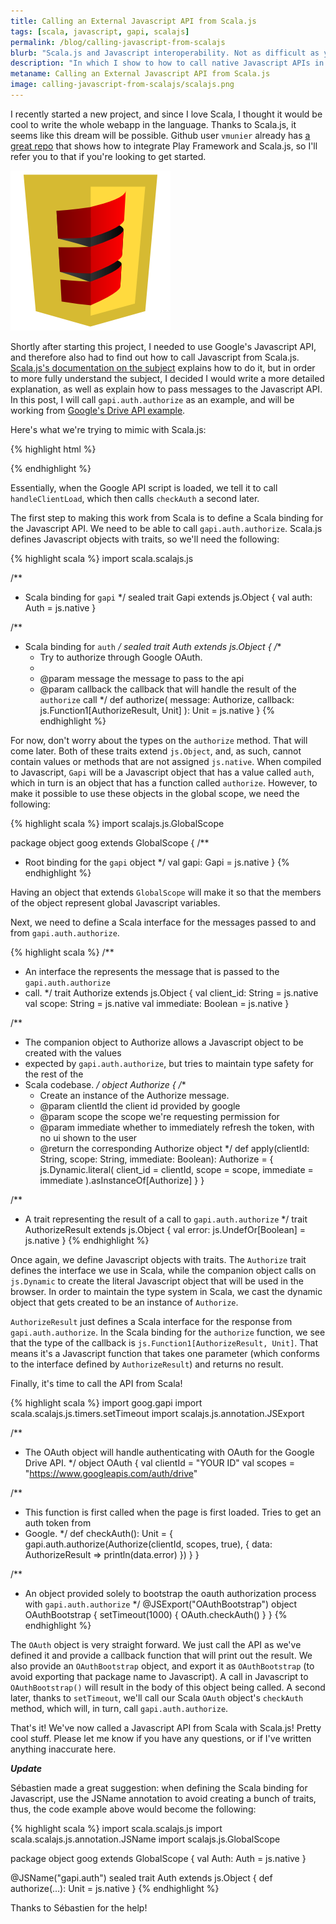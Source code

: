 ```yaml
---
title: Calling an External Javascript API from Scala.js
tags: [scala, javascript, gapi, scalajs]
permalink: /blog/calling-javascript-from-scalajs
blurb: "Scala.js and Javascript interoperability. Not as difficult as you might think."
description: "In which I show to how to call native Javascript APIs in Scala and Scala.js, using gapi.auth.authorize as an example"
metaname: Calling an External Javascript API from Scala.js
image: calling-javascript-from-scalajs/scalajs.png
---
```


I recently started a new project, and since I love Scala, I thought it would be cool to write the whole webapp in the language. Thanks to Scala.js, it seems like this dream will be possible. Github user `vmunier` already has [a great repo](https://github.com/vmunier/play-with-scalajs-example) that shows how to integrate Play Framework and Scala.js, so I'll refer you to that if you're looking to get started.

![Scala.js logo](/assets/img/calling-javascript-from-scalajs/scalajs.png)

Shortly after starting this project, I needed to use Google's Javascript API, and therefore also had to find out how to call Javascript from Scala.js. [Scala.js's documentation on the subject](http://www.scala-js.org/doc/calling-javascript.html) explains how to do it, but in order to more fully understand the subject, I decided I would write a more detailed explanation, as well as explain how to pass messages to the Javascript API. In this post, I will call `gapi.auth.authorize` as an example, and will be working from [Google's Drive API example](https://developers.google.com/drive/web/quickstart/quickstart-js).

Here's what we're trying to mimic with Scala.js:

{% highlight html %}
<script>
    var CLIENT_ID = 'your client id';
    var SCOPES = 'https://www.googleapis.com/auth/drive';

    /**
     * Called when the client library is loaded to start the auth flow.
     */
    function OAuthBootstrap() {
      window.setTimeout(checkAuth, 1);
    }

    /**
     * Check if the current user has authorized the application.
     */
    function checkAuth() {
      gapi.auth.authorize(
          {'client_id': CLIENT_ID, 'scope': SCOPES, 'immediate': true},
          handleAuthResult);
    }
</script>
<script type="text/javascript" src="https://apis.google.com/js/client.js?onload=OAuthBootstrap"></script>
{% endhighlight %}

Essentially, when the Google API script is loaded, we tell it to call `handleClientLoad`, which then calls `checkAuth` a second later.

The first step to making this work from Scala is to define a Scala binding for the Javascript API. We need to be able to call `gapi.auth.authorize`. Scala.js defines Javascript objects with traits, so we'll need the following:

{% highlight scala %}
import scala.scalajs.js

/**
 * Scala binding for `gapi`
 */
sealed trait Gapi extends js.Object {
  val auth: Auth = js.native
}

/**
 * Scala binding for `auth`
 */
sealed trait Auth extends js.Object {
  /**
   * Try to authorize through Google OAuth.
   *
   * @param message the message to pass to the api
   * @param callback the callback that will handle the result of the `authorize` call
   */
  def authorize(
      message: Authorize,
      callback: js.Function1[AuthorizeResult, Unit]
  ): Unit = js.native
}
{% endhighlight %}

For now, don't worry about the types on the `authorize` method. That will come later. Both of these traits extend `js.Object`, and, as such, cannot contain values or methods that are not assigned `js.native`. When compiled to Javascript, `Gapi` will be a Javascript object that has a value called `auth`, which in turn is an object that has a function called `authorize`. However, to make it possible to use these objects in the global scope, we need the following:

{% highlight scala %}
import scalajs.js.GlobalScope

package object goog extends GlobalScope {
  /**
   * Root binding for the `gapi` object
   */
  val gapi: Gapi = js.native
}
{% endhighlight %}

Having an object that extends `GlobalScope` will make it so that the members of the object represent global Javascript variables.

Next, we need to define a Scala interface for the messages passed to and from `gapi.auth.authorize`.

{% highlight scala %}
/**
 * An interface the represents the message that is passed to the `gapi.auth.authorize`
 * call.
 */
trait Authorize extends js.Object {
  val client_id: String = js.native
  val scope: String = js.native
  val immediate: Boolean = js.native
}

/**
 * The companion object to Authorize allows a Javascript object to be created with the values
 * expected by `gapi.auth.authorize`, but tries to maintain type safety for the rest of the
 * Scala codebase.
 */
object Authorize {
  /**
   * Create an instance of the Authorize message.
   * @param clientId the client id provided by google
   * @param scope the scope we're requesting permission for
   * @param immediate whether to immediately refresh the token, with no ui shown to the user
   * @return the corresponding Authorize object
   */
  def apply(clientId: String, scope: String, immediate: Boolean): Authorize = {
    js.Dynamic.literal(
      client_id = clientId,
      scope = scope,
      immediate = immediate
    ).asInstanceOf[Authorize]
  }
}

/**
 * A trait representing the result of a call to `gapi.auth.authorize`
 */
trait AuthorizeResult extends js.Object {
  val error: js.UndefOr[Boolean] = js.native
}
{% endhighlight %}

Once again, we define Javascript objects with traits. The `Authorize` trait defines the interface we use in Scala, while the companion object calls on `js.Dynamic` to create the literal Javascript object that will be used in the browser. In order to maintain the type system in Scala, we cast the dynamic object that gets created to be an instance of `Authorize`.

`AuthorizeResult` just defines a Scala interface for the response from `gapi.auth.authorize`. In the Scala binding for the `authorize` function, we see that the type of the callback is `js.Function1[AuthorizeResult, Unit]`. That means it's a Javascript function that takes one parameter (which conforms to the interface defined by `AuthorizeResult`) and returns no result.

Finally, it's time to call the API from Scala!

{% highlight scala %}
import goog.gapi
import scala.scalajs.js.timers.setTimeout
import scalajs.js.annotation.JSExport

/**
 * The OAuth object will handle authenticating with OAuth for the Google Drive API.
 */
object OAuth {
  val clientId = "YOUR ID"
  val scopes = "https://www.googleapis.com/auth/drive"

  /**
   * This function is first called when the page is first loaded. Tries to get an auth token from
   * Google.
   */
  def checkAuth(): Unit = {
    gapi.auth.authorize(Authorize(clientId, scopes, true), { data: AuthorizeResult =>
      println(data.error)
    })
  }
}

/**
 * An object provided solely to bootstrap the oauth authorization process with `gapi.auth.authorize`
 */
@JSExport("OAuthBootstrap")
object OAuthBootstrap {
  setTimeout(1000) {
    OAuth.checkAuth()
  }
}
{% endhighlight %}

The `OAuth` object is very straight forward. We just call the API as we've defined it and provide a callback function that will print out the result. We also provide an `OAuthBootstrap` object, and export it as `OAuthBootstrap` (to avoid exporting that package name to Javascript). A call in Javascript to `OAuthBootstrap()` will result in the body of this object being called. A second later, thanks to `setTimeout`, we'll call our Scala `OAuth` object's `checkAuth` method, which will, in turn, call `gapi.auth.authorize`.

That's it! We've now called a Javascript API from Scala with Scala.js! Pretty cool stuff. Please let me know if you have any questions, or if I've written anything inaccurate here.

***Update***

Sébastien made a great suggestion: when defining the Scala binding for Javascript, use the JSName annotation to avoid creating a bunch of traits, thus, the code example above would become the following:

{% highlight scala %}
import scala.scalajs.js
import scala.scalajs.js.annotation.JSName
import scalajs.js.GlobalScope

package object goog extends GlobalScope {
    val Auth: Auth = js.native
}

@JSName("gapi.auth")
sealed trait Auth extends js.Object {
  def authorize(...): Unit = js.native
}
{% endhighlight %}

Thanks to Sébastien for the help!
